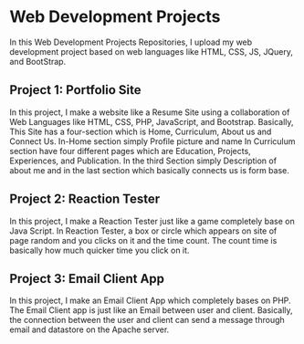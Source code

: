 # Web Development Projects
In this Web Development Projects Repositories, I upload my web development project based on web languages like HTML, CSS, JS, JQuery, and BootStrap.

## Project 1: Portfolio Site
In this project, I make a website like a Resume Site using a collaboration of Web Languages like HTML, CSS, PHP, JavaScript, and Bootstrap. Basically, This Site has a four-section which is Home, Curriculum, About us and Connect Us. In-Home section simply Profile picture and name In Curriculum section have four different pages which are Education, Projects, Experiences, and Publication. In the third Section simply Description of about me and in the last section which basically connects us is form base.

## Project 2: Reaction Tester
In this project, I make a Reaction Tester just like a game completely base on Java Script. In Reaction Tester, a box or circle which appears on site of page random and you clicks on it and the time count. The count time is basically how much quicker time you click on it.

## Project 3: Email Client App
In this project, I make an Email Client App which completely bases on PHP. The Email Client app is just like an Email between user and client. Basically, the connection between the user and client can send a message through email and datastore on the Apache server.
